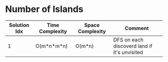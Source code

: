 # Number of Islands

| Solution Idx | Time Complexity | Space Complexity | Comment                                      |
| ------------ | --------------- | ---------------- | -------------------------------------------- |
| 1            | O(m\*n\*m\*n)   | O(m\*n)          | DFS on each discoverd land if it's unvisited |
